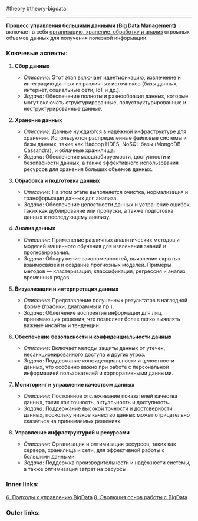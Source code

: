 #theory #theory-bigdata
 
---
**Процесс управления большими данными (Big Data Management)** включает в себя <u>организацию, хранение, обработку и анализ</u> огромных объемов данных для получения полезной информации. 

### Ключевые аспекты:

1. **Сбор данных**
   - *Описание*: Этот этап включает идентификацию, извлечение и интеграцию данных из различных источников (базы данных, интернет, социальные сети, IoT и др.). 
   - *Задача*: Обеспечение полноты и разнообразия данных, которые могут включать структурированные, полуструктурированные и неструктурированные данные.

2. **Хранение данных**
   - *Описание*: Данные нуждаются в надёжной инфраструктуре для хранения. Используются распределенные файловые системы и базы данных, такие как Hadoop HDFS, NoSQL базы (MongoDB, Cassandra), и облачные хранилища.
   - *Задача*: Обеспечение масштабируемости, доступности и безопасности данных, а также эффективного использования ресурсов для хранения больших объемов данных.

3. **Обработка и подготовка данных**
   - *Описание*: На этом этапе выполняется очистка, нормализация и трансформация данных для анализа. 
   - *Задача*: Обеспечение целостности данных и устранение ошибок, таких как дублирование или пропуски, а также подготовка данных к последующему анализу.

4. **Анализ данных**
   - *Описание*: Применение различных аналитических методов и моделей машинного обучения для извлечения знаний и прогнозирования.
   - *Задача*: Обнаружение закономерностей, выявление скрытых взаимосвязей и создание прогнозных моделей. Примеры методов — кластеризация, классификация, регрессия и анализ временных рядов.

5. **Визуализация и интерпретация данных**
   - *Описание*: Представление полученных результатов в наглядной форме (графики, диаграммы и пр.).
   - *Задача*: Облегчение восприятия информации для лиц, принимающих решения, что позволяет более легко выявлять важные инсайты и тенденции.

6. **Обеспечение безопасности и конфиденциальности данных**
   - *Описание*: Включает методы защиты данных от утечек, несанкционированного доступа и других угроз.
   - *Задача*: Поддержание конфиденциальности и целостности данных, что особенно важно при работе с персональной информацией пользователей и корпоративными данными.

7. **Мониторинг и управление качеством данных**
   - *Описание*: Постоянное отслеживание показателей качества данных, таких как точность, актуальность и доступность.
   - *Задача*: Поддержание высокой точности и достоверности данных, поскольку низкое качество данных может отрицательно сказаться на принимаемых решениях.

8. **Управление инфраструктурой и ресурсами**
   - *Описание*: Организация и оптимизация ресурсов, таких как сервера, хранилища и сети, для эффективной работы с большими данными.
   - *Задача*: Поддержка производительности и надёжности системы, а также оптимизация затрат на ресурсы.

### Inner links:
[6. Подходы к управлению BigData](2.%20Theory/Big%20Data/6.%20Подходы%20к%20управлению%20BigData.md)
[8. Эволюция основ работы с BigData](2.%20Theory/Big%20Data/8.%20Эволюция%20основ%20работы%20с%20BigData.md)
### Outer links: